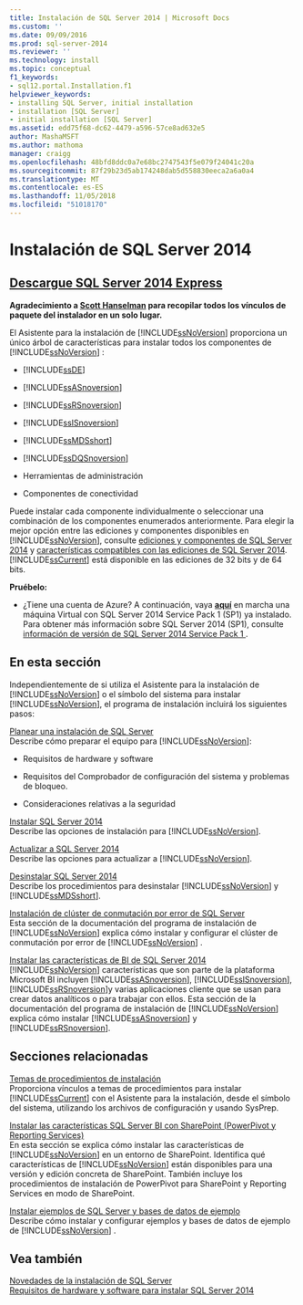 ```yaml
---
title: Instalación de SQL Server 2014 | Microsoft Docs
ms.custom: ''
ms.date: 09/09/2016
ms.prod: sql-server-2014
ms.reviewer: ''
ms.technology: install
ms.topic: conceptual
f1_keywords:
- sql12.portal.Installation.f1
helpviewer_keywords:
- installing SQL Server, initial installation
- installation [SQL Server]
- initial installation [SQL Server]
ms.assetid: edd75f68-dc62-4479-a596-57ce8ad632e5
author: MashaMSFT
ms.author: mathoma
manager: craigg
ms.openlocfilehash: 48bfd8ddc0a7e68bc2747543f5e079f24041c20a
ms.sourcegitcommit: 87f29b23d5ab174248dab5d558830eeca2a6a0a4
ms.translationtype: MT
ms.contentlocale: es-ES
ms.lasthandoff: 11/05/2018
ms.locfileid: "51018170"
---
```

# <a name="installation-for-sql-server-2014"></a>Instalación de SQL Server 2014
 ## <a name="-download-sql-server-2014-express-httpwwwhanselmancomblogdownloadsqlserverexpressaspx"></a>[ Descargue SQL Server 2014 Express ](http://www.hanselman.com/blog/DownloadSQLServerExpress.aspx)
  **Agradecimiento a [Scott Hanselman](http://www.hanselman.com/) para recopilar todos los vínculos de paquete del instalador en un solo lugar.**
  
  El Asistente para la instalación de [!INCLUDE[ssNoVersion](../../includes/ssnoversion-md.md)] proporciona un único árbol de características para instalar todos los componentes de [!INCLUDE[ssNoVersion](../../includes/ssnoversion-md.md)] :  
  
-   [!INCLUDE[ssDE](../../includes/ssde-md.md)]  
  
-   [!INCLUDE[ssASnoversion](../../includes/ssasnoversion-md.md)]  
  
-   [!INCLUDE[ssRSnoversion](../../includes/ssrsnoversion-md.md)]  
  
-   [!INCLUDE[ssISnoversion](../../includes/ssisnoversion-md.md)]  
  
-   [!INCLUDE[ssMDSshort](../../includes/ssmdsshort-md.md)]  
  
-   [!INCLUDE[ssDQSnoversion](../../includes/ssdqsnoversion-md.md)]  
  
-   Herramientas de administración  
  
-   Componentes de conectividad  
  
 Puede instalar cada componente individualmente o seleccionar una combinación de los componentes enumerados anteriormente. Para elegir la mejor opción entre las ediciones y componentes disponibles en [!INCLUDE[ssNoVersion](../../includes/ssnoversion-md.md)], consulte [ediciones y componentes de SQL Server 2014](../../sql-server/editions-and-components-of-sql-server-2016.md) y [características compatibles con las ediciones de SQL Server 2014](../../getting-started/features-supported-by-the-editions-of-sql-server-2014.md). [!INCLUDE[ssCurrent](../../includes/sscurrent-md.md)] está disponible en las ediciones de 32 bits y de 64 bits.
 
 **Pruébelo:**  
  
-   ¿Tiene una cuenta de Azure?  A continuación, vaya **[aquí](https://ms.portal.azure.com/?flight=1#create/Microsoft.SQLServer2016RTMEnterpriseWindowsServer2012R2)** en marcha una máquina Virtual con SQL Server 2014 Service Pack 1 (SP1) ya instalado. Para obtener más información sobre SQL Server 2014 (SP1), consulte [información de versión de SQL Server 2014 Service Pack 1 ](https://support.microsoft.com/en-us/kb/3058865).  
  
## <a name="in-this-section"></a>En esta sección  
 Independientemente de si utiliza el Asistente para la instalación de [!INCLUDE[ssNoVersion](../../includes/ssnoversion-md.md)] o el símbolo del sistema para instalar [!INCLUDE[ssNoVersion](../../includes/ssnoversion-md.md)], el programa de instalación incluirá los siguientes pasos:  
  
 [Planear una instalación de SQL Server](../../sql-server/install/planning-a-sql-server-installation.md)  
 Describe cómo preparar el equipo para [!INCLUDE[ssNoVersion](../../includes/ssnoversion-md.md)]:  
  
-   Requisitos de hardware y software  
  
-   Requisitos del Comprobador de configuración del sistema y problemas de bloqueo.  
  
-   Consideraciones relativas a la seguridad  
  
 [Instalar SQL Server 2014](install-sql-server.md)  
 Describe las opciones de instalación para [!INCLUDE[ssNoVersion](../../includes/ssnoversion-md.md)].  
  
 [Actualizar a SQL Server 2014](upgrade-sql-server.md)  
 Describe las opciones para actualizar a [!INCLUDE[ssNoVersion](../../includes/ssnoversion-md.md)].  
  
 [Desinstalar SQL Server 2014](../../sql-server/install/uninstall-sql-server.md)  
 Describe los procedimientos para desinstalar [!INCLUDE[ssNoVersion](../../includes/ssnoversion-md.md)] y [!INCLUDE[ssMDSshort](../../includes/ssmdsshort-md.md)].  
  
 [Instalación de clúster de conmutación por error de SQL Server](../../sql-server/failover-clusters/install/sql-server-failover-cluster-installation.md)  
 Esta sección de la documentación del programa de instalación de [!INCLUDE[ssNoVersion](../../includes/ssnoversion-md.md)] explica cómo instalar y configurar el clúster de conmutación por error de [!INCLUDE[ssNoVersion](../../includes/ssnoversion-md.md)] .  
  
 [Instalar las características de BI de SQL Server 2014](../../sql-server/install/install-sql-server-business-intelligence-features.md)  
 [!INCLUDE[ssNoVersion](../../includes/ssnoversion-md.md)] características que son parte de la plataforma Microsoft BI incluyen [!INCLUDE[ssASnoversion](../../includes/ssasnoversion-md.md)], [!INCLUDE[ssISnoversion](../../includes/ssisnoversion-md.md)], [!INCLUDE[ssRSnoversion](../../includes/ssrsnoversion-md.md)]y varias aplicaciones cliente que se usan para crear datos analíticos o para trabajar con ellos. Esta sección de la documentación del programa de instalación de [!INCLUDE[ssNoVersion](../../includes/ssnoversion-md.md)] explica cómo instalar [!INCLUDE[ssASnoversion](../../includes/ssasnoversion-md.md)] y [!INCLUDE[ssRSnoversion](../../includes/ssrsnoversion-md.md)].  
  
## <a name="related-sections"></a>Secciones relacionadas  
 [Temas de procedimientos de instalación](../../sql-server/install/installation-how-to-topics.md)  
 Proporciona vínculos a temas de procedimientos para instalar [!INCLUDE[ssCurrent](../../includes/sscurrent-md.md)] con el Asistente para la instalación, desde el símbolo del sistema, utilizando los archivos de configuración y usando SysPrep.  
  
 [Instalar las características SQL Server BI con SharePoint &#40;PowerPivot y Reporting Services&#41;](../../sql-server/install/install-sql-server-bi-features-sharepoint-powerpivot-reporting-services.md)  
 En esta sección se explica cómo instalar las características de [!INCLUDE[ssNoVersion](../../includes/ssnoversion-md.md)] en un entorno de SharePoint. Identifica qué características de [!INCLUDE[ssNoVersion](../../includes/ssnoversion-md.md)] están disponibles para una versión y edición concreta de SharePoint. También incluye los procedimientos de instalación de PowerPivot para SharePoint y Reporting Services en modo de SharePoint.  
  
 [Instalar ejemplos de SQL Server y bases de datos de ejemplo](http://sqlserversamples.codeplex.com/)  
 Describe cómo instalar y configurar ejemplos y bases de datos de ejemplo de [!INCLUDE[ssNoVersion](../../includes/ssnoversion-md.md)] .  
  
## <a name="see-also"></a>Vea también  
 [Novedades de la instalación de SQL Server](../../sql-server/install/what-s-new-in-sql-server-installation.md)   
 [Requisitos de hardware y software para instalar SQL Server 2014](../../sql-server/install/hardware-and-software-requirements-for-installing-sql-server.md)  
  
  
